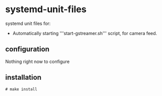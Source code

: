 # systemd-unit-files

systemd unit files for:

- Automatically starting '''start-gstreamer.sh''' script, for camera feed.

## configuration

Nothing right now to configure

## installation

```
# make install
```
